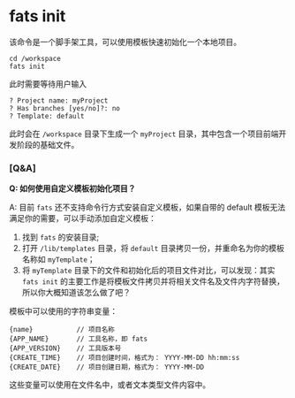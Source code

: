 # fats init

该命令是一个脚手架工具，可以使用模板快速初始化一个本地项目。

	cd /workspace    
	fats init

此时需要等待用户输入

	? Project name: myProject
	? Has branches [yes/no]?: no
	? Template: default

此时会在 `/workspace` 目录下生成一个 `myProject` 目录，其中包含一个项目前端开发阶段的基础文件。

### **[Q&A]**

**Q: 如何使用自定义模板初始化项目？**

A: 目前 `fats` 还不支持命令行方式安装自定义模板，如果自带的 default 模板无法满足你的需要，可以手动添加自定义模板：  
1. 找到 `fats` 的安装目录;  
2. 打开 `/lib/templates` 目录，将 `default` 目录拷贝一份，并重命名为你的模板名称如 `myTemplate`；    
3. 将 `myTemplate` 目录下的文件和初始化后的项目文件对比，可以发现：其实 `fats init` 的主要工作是将模板文件拷贝并将相关文件名及文件内字符替换，所以你大概知道该怎么做了吧？

模板中可以使用的字符串变量：

	{name}           // 项目名称      
	{APP_NAME}       // 工具名称，即 fats    
	{APP_VERSION}    // 工具版本号    
	{CREATE_TIME}    // 项目创建时间，格式为： YYYY-MM-DD hh:mm:ss
	{CREATE_DATE}    // 项目创建日期，格式为： YYYY-MM-DD

这些变量可以使用在文件名中，或者文本类型文件内容中。
